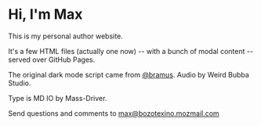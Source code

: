 # Hi, I'm Max 
This is my personal author website.

It's a few HTML files (actually one now) -- with a bunch of modal content -- served over GitHub Pages.

The original dark mode script came from [@bramus](https://github.com/bramus). Audio by Weird Bubba Studio.

Type is MD IO by Mass-Driver.

Send questions and comments to max@bozotexino.mozmail.com

